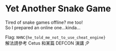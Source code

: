 # Yet Another Snake Game
Tired of snake games offline? me too!  
So I prepared an online one...kinda...  

Flag: `NHNC{he_told_me_not_to_use_cheat_engine}`  
解法請參考 Cetus 和某篇 DEFCON 演講 ;P  

